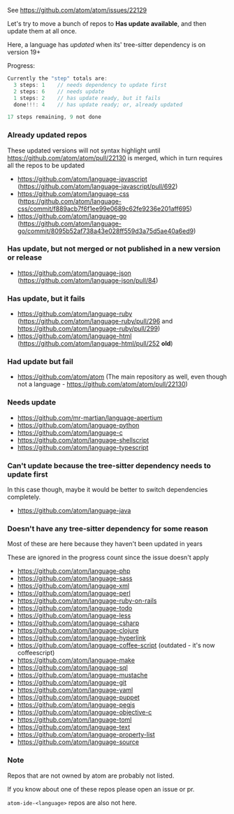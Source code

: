 See https://github.com/atom/atom/issues/22129

Let's try to move a bunch of repos to __Has update available__, and then update them at all once.

Here, a language has _updated_ when its' tree-sitter dependency is on version 19+

Progress:

```js
Currently the "step" totals are:
  3 steps: 1    // needs dependency to update first
  2 steps: 6    // needs update
  1 steps: 2    // has update ready, but it fails
  done!!!: 4    // has update ready; or, already updated

17 steps remaining, 9 not done
```

### Already updated repos

These updated versions will not syntax highlight until https://github.com/atom/atom/pull/22130 is merged, which in turn requires all the repos to be updated

- https://github.com/atom/language-javascript (https://github.com/atom/language-javascript/pull/692)
- https://github.com/atom/language-css (https://github.com/atom/language-css/commit/f889acb7f6f1ee99e0689c62fe9236e201aff695)
- https://github.com/atom/language-go (https://github.com/atom/language-go/commit/8095b52af738a43e028ff559d3a75d5ae40a6ed9)


### Has update, but not merged or not published in a new version or release

- https://github.com/atom/language-json (https://github.com/atom/language-json/pull/84)

### Has update, but it fails

- https://github.com/atom/language-ruby (https://github.com/atom/language-ruby/pull/296 and https://github.com/atom/language-ruby/pull/299)
- https://github.com/atom/language-html (https://github.com/atom/language-html/pull/252 **old**)

### Had update but fail

- https://github.com/atom/atom (The main repository as well, even though not a language - https://github.com/atom/atom/pull/22130)

### Needs update

- https://github.com/mr-martian/language-apertium
- https://github.com/atom/language-python
- https://github.com/atom/language-c
- https://github.com/atom/language-shellscript
- https://github.com/atom/language-typescript

### Can't update because the tree-sitter dependency needs to update first

In this case though, maybe it would be better to switch dependencies completely.

- https://github.com/atom/language-java

### Doesn't have any tree-sitter dependency for some reason

Most of these are here because they haven't been updated in years

These are ignored in the progress count since the issue doesn't apply

- https://github.com/atom/language-php
- https://github.com/atom/language-sass
- https://github.com/atom/language-xml
- https://github.com/atom/language-perl
- https://github.com/atom/language-ruby-on-rails
- https://github.com/atom/language-todo
- https://github.com/atom/language-less
- https://github.com/atom/language-csharp
- https://github.com/atom/language-clojure
- https://github.com/atom/language-hyperlink
- https://github.com/atom/language-coffee-script (outdated - it's now coffeescript)
- https://github.com/atom/language-make
- https://github.com/atom/language-sql
- https://github.com/atom/language-mustache
- https://github.com/atom/language-git
- https://github.com/atom/language-yaml
- https://github.com/atom/language-puppet
- https://github.com/atom/language-pegjs
- https://github.com/atom/language-objective-c
- https://github.com/atom/language-toml
- https://github.com/atom/language-text
- https://github.com/atom/language-property-list
- https://github.com/atom/language-source

### Note

Repos that are not owned by atom are probably not listed.

If you know about one of these repos please open an issue or pr.

`atom-ide-<language>` repos are also not here.
